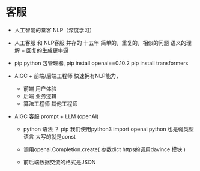 # 客服
- 人工智能的堂客
    NLP（深度学习）
- 人工客服 和 NLP客服 并存的 十五年
    简单的，重复的，相似的问题
    语义的理解 + 回复的生成更牛逼

- pip
    python 包管理器,
    pip install openai==0.10.2
    pip install transformers

- AIGC +
    前端/后端工程师 快速拥有NLP能力，
    - 前端 用户体验
    - 后端 业务逻辑
    - 算法工程师 
      其他工程师

- AIGC 客服
    prompt + LLM (openAI)
    - python 语法 ？
      pip 我们使用python3
      import openai
      python 也是弱类型语言 大写的就是const

    - 调用openai.Completion.create(
        参数dict
            https的调用davince 模块
    )
    - 前后端数据交流的格式是JSON
    
